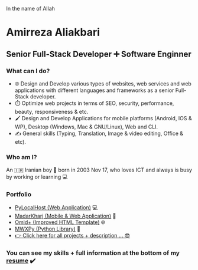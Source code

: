 In the name of Allah

# Amirreza Aliakbari

## Senior Full-Stack Developer ➕ Software Enginner

### What can I do?

* 🌐 Design and Develop various types of websites, web services and web applications with different languages and frameworks as a senior Full-Stack developer.
* ⏱️ Optimize web projects in terms of SEO, security, performance, beauty, responsiveness & etc.
* 🖌️ Design and Develop Applications for mobile platforms (Android, IOS & WP), Desktop (Windows, Mac & GNU/Linux), Web and CLI. 
* ✍️ General skills (Typing, Translation, Image & video editing, Office & etc).

### Who am I?

An 🇮🇷 Iranian boy 🎂 born in 2003 Nov 17, who loves ICT and always is busy by working or learning 💻

### Portfolio

* [PyLocalHost (Web Application)](https://mwxgaf.github.io/pylocalhost) 💻
* [MadarKharj (Mobile & Web Application)](https://mwxgaf.github.io/madarkharj) 📱
* [Omid+ (Improved HTML Template)](https://github.com/mwxgaf/omid-plus) 🌐
* [MWXPy (Python Library)](https://github.com/mwxgaf/mwxpy/wiki/Documentation) 🐍
* [👉 Click here for all projects + description ... 😎](https://mwxgaf.github.io)

### You can see my skills + full information at the bottom of my [resume](http://mwxgaf.ir) ✔️

